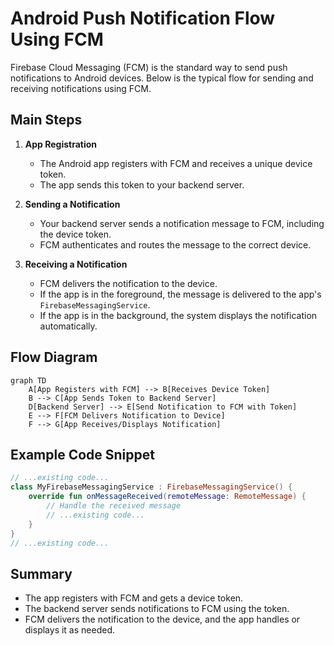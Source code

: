 # Android Push Notification Flow Using FCM

Firebase Cloud Messaging (FCM) is the standard way to send push notifications to Android devices. Below is the typical flow for sending and receiving notifications using FCM.

## Main Steps

1. **App Registration**
   - The Android app registers with FCM and receives a unique device token.
   - The app sends this token to your backend server.

2. **Sending a Notification**
   - Your backend server sends a notification message to FCM, including the device token.
   - FCM authenticates and routes the message to the correct device.

3. **Receiving a Notification**
   - FCM delivers the notification to the device.
   - If the app is in the foreground, the message is delivered to the app's `FirebaseMessagingService`.
   - If the app is in the background, the system displays the notification automatically.

## Flow Diagram

```mermaid
graph TD
    A[App Registers with FCM] --> B[Receives Device Token]
    B --> C[App Sends Token to Backend Server]
    D[Backend Server] --> E[Send Notification to FCM with Token]
    E --> F[FCM Delivers Notification to Device]
    F --> G[App Receives/Displays Notification]
```

## Example Code Snippet

```kotlin
// ...existing code...
class MyFirebaseMessagingService : FirebaseMessagingService() {
    override fun onMessageReceived(remoteMessage: RemoteMessage) {
        // Handle the received message
        // ...existing code...
    }
}
// ...existing code...
```

## Summary

- The app registers with FCM and gets a device token.
- The backend server sends notifications to FCM using the token.
- FCM delivers the notification to the device, and the app handles or displays it as needed.